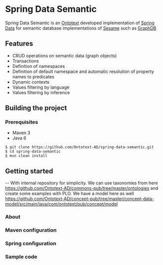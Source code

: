 # Spring Data Semantic

Spring Data Semantic is an [Ontotext](http://ontotext.com/) developed implementation of [Spring Data](http://projects.spring.io/spring-data/) for semantic database implementations of [Sesame](http://rdf4j.org/) such as [GraphDB](http://www.ontotext.com/products/ontotext-graphdb/)

## Features

- CRUD operations on semantic data (graph objects)
- Transactions
- Definition of namespaces
- Definition of default namespace and automatic resolution of property names to predicates
- Dynamic contexts
- Values filtering by language
- Values filtering by inference

## Building the project

### Prerequisites

- Maven 3
- Java 6

```
$ git clone https://github.com/Ontotext-AD/spring-data-semantic.git
$ cd spring-data-semantic
$ mvn clean install
```

## Getting started

-- With internal repository for simplicity. We can use taxonomies from here https://github.com/Ontotext-AD/commons-pub/tree/master/ontologies and
 create some examples with PLO. We have a model here as well https://github.com/Ontotext-AD/concept-pub/tree/master/concept-data-model/src/main/java/com/ontotext/pub/concept/model


### About

### Maven configuration

### Spring configuration

### Sample code




